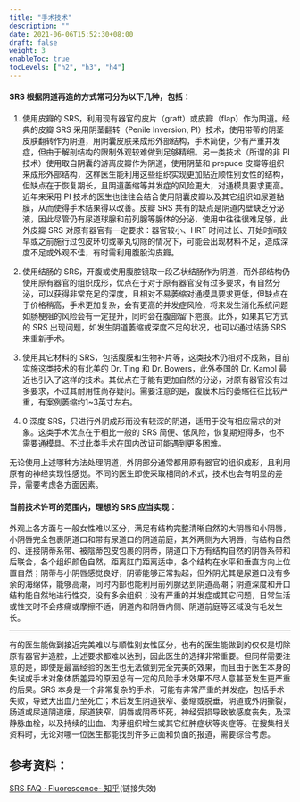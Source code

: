```yaml
---
title: "手术技术"
description: ""
date: 2021-06-06T15:52:30+08:00
draft: false
weight: 3
enableToc: true
tocLevels: ["h2", "h3", "h4"]
---
```


#### SRS 根据阴道再造的方式常可分为以下几种，包括：

1. 使用皮瓣的 SRS，利用现有器官的皮片（graft）或皮瓣（flap）作为阴道。经典的皮瓣 SRS 采用阴茎翻转（Penile Inversion, PI）技术，使用带蒂的阴茎皮肤翻转作为阴道，用阴囊皮肤来成形外部结构，手术简便，少有严重并发症，但由于解剖结构的限制外观较难做到足够精细。另一类技术（所谓的非 PI 技术）使用取自阴囊的游离皮瓣作为阴道，使用阴茎和 prepuce 皮瓣等组织来成形外部结构，这样医生能利用这些组织实现更加贴近顺性别女性的结构，但缺点在于恢复期长，且阴道萎缩等并发症的风险更大，对通模具要求更高。近年来采用 PI 技术的医生也往往会结合使用阴囊皮瓣以及其它组织如尿道黏膜，从而使得手术结果得以改善。皮瓣 SRS 共有的缺点是阴道内壁缺乏分泌液，因此尽管仍有尿道球腺和前列腺等腺体的分泌，使用中往往很难足够，此外皮瓣 SRS 对原有器官有一定要求：器官较小、HRT 时间过长、开始时间较早或之前施行过包皮环切或睾丸切除的情况下，可能会出现材料不足，造成深度不足或外观不佳，有时需利用腹股沟皮瓣。

1. 使用结肠的 SRS，开腹或使用腹腔镜取一段乙状结肠作为阴道，而外部结构仍使用原有器官的组织成形，优点在于对于原有器官没有过多要求，有自然分泌，可以获得非常充足的深度，且相对不易萎缩对通模具要求更低，但缺点在于价格稍高，手术更加复杂，会有更高的并发症风险，将来发生消化系统问题如肠梗阻的风险会有一定提升，同时会在腹部留下疤痕。此外，如果其它方式的 SRS 出现问题，如发生阴道萎缩或深度不足的状况，也可以通过结肠 SRS 来重新手术。

1. 使用其它材料的 SRS，包括腹膜和生物补片等，这类技术仍相对不成熟，目前实施这类技术的有北美的 Dr. Ting 和 Dr. Bowers，此外泰国的 Dr. Kamol 最近也引入了这样的技术。其优点在于能有更加自然的分泌，对原有器官没有过多要求，不过其耐用性尚存疑问。需要注意的是，腹膜术后的萎缩往往比较严重，有案例萎缩约1~3英寸左右。

1. 0 深度 SRS，只进行外阴成形而没有较深的阴道，适用于没有相应需求的对象。这类手术优点在于相比一般的 SRS 简便、低风险，恢复期短得多，也不需要通模具。不过此类手术在国内改证可能遇到更多困难。

无论使用上述哪种方法处理阴道，外阴部分通常都用原有器官的组织成形，且利用原有的神经实现性感觉。不同的医生即使采取相同的术式，技术也会有明显的差异，需要考虑各方面因素。

#### 当前技术许可的范围内，理想的 SRS 应当实现：

外观上各方面与一般女性难以区分，满足有结构完整清晰自然的大阴唇和小阴唇，小阴唇完全包裹阴道口和带有尿道口的阴道前庭，其外两侧为大阴唇，有结构自然的、连接阴蒂系带、被陰蒂包皮包裹的阴蒂，阴道口下方有结构自然的阴唇系带和后联合，各个组织颜色自然，距离肛门距离适中，各个结构在水平和垂直方向上位置自然；阴蒂与小阴唇感觉良好，阴蒂能够正常勃起，但外阴尤其是尿道口没有多余的海绵体，能够高潮，同时内部也能利用前列腺达到阴道高潮；阴道深度和开口结构能自然地进行性交，没有多余组织；没有严重的并发症或其它问题，日常生活或性交时不会疼痛或摩擦不适，阴道内和阴唇内侧、阴道前庭等区域没有毛发生长。

---

有的医生能做到接近完美难以与顺性别女性区分，也有的医生能做到的仅仅是切除原有器官并造腔，上述要求都难以达到，因此医生的选择非常重要。但同样需要注意的是，即使是最富经验的医生也无法做到完全完美的效果，而且由于医生本身的失误或手术对象体质差异的原因总有一定的风险手术效果不尽人意甚至发生更严重的后果。SRS 本身是一个非常复杂的手术，可能有非常严重的并发症，包括手术失败，导致大出血乃至死亡；术后发生阴道狭窄、萎缩或脱垂，阴道或外阴撕裂，肠道或尿道阴道瘘，尿道狭窄，阴唇或阴蒂坏死，神经受损导致敏感度丧失，及深静脉血栓，以及持续的出血、肉芽组织增生或其它红肿症状等炎症等。在搜集相关资料时，无论对哪一位医生都能找到许多正面和负面的报道，需要综合考虑。

## 参考资料：

[SRS FAQ · Fluorescence- 知乎](https://zhuanlan.zhihu.com/p/161673959)(链接失效)

